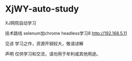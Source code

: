 # XjWY-auto-study
XJ网院自动学习

技术路线
selenum加chrome headless学习8
http://192.168.5.11

见谅
学习之作，资源开销较大，敬请谅解


声明
仅供学习和交流，请勿用于牟利或其他用途。
